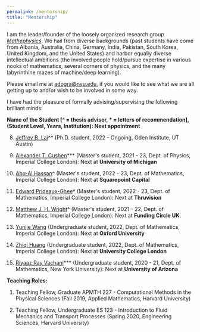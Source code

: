 ```yaml
---
permalink: /mentorship/
title: "Mentorship"
---
```


I am the leader/founder of the loosely organized research group [_Mathephysics_](https://github.com/MathePhysics). We hail from diverse backgrounds (past students have come from Albania, Australia, China, Germany, India, Pakistan, South Korea, United Kingdom, and the United States) and harbor equally diverse intellectual ambitions (the involved people hold/pursue expertise in various nooks of mathematics, several corners of physics, and the many labyrinthine mazes of machine/deep learning).

Please email me at [adogra@nyu.edu](mailto:adogra@nyu.edu), if you would like to see what we are all getting up to and/or wish to be involved in some way.

I have had the pleasure of formally advising/supervising the following brilliant minds:

**Name of the Student [^ = thesis advisor, * = letters of recommendation], (Student Level, Years, Institution): Next appointment**

8. [Jeffrey B. Lai](https://jbial.github.io/)**^*** (Ph.D. student, 2022 - Ongoing, Oden Institute, UT Austin)

7. [Alexander T. Cushen](https://www.imperial.ac.uk/people/alex.cushen21)\*** (Master's student, 2021 - 23, Dept. of Physics, Imperial College London): Next at **University of Michigan**

6. [Abu-Al Hassan](https://www.linkedin.com/in/abu-al-hassan-47bb37194/)**^** (Master's student, 2022 - 23, Dept. of Mathematics, Imperial College London): Next at **Squarepoint Capital**

5. [Edward Prideaux-Ghee](https://www.linkedin.com/in/edward-prideaux-ghee-9b1734209/)**^** (Master's student, 2022 - 23, Dept. of Mathematics, Imperial College London): Next at **Thruvision**

4. [Matthew J. H. Wright](http://www.linkedin.com/in/matthew-wright-802636193)**^** (Master's student, 2021 - 22, Dept. of Mathematics, Imperial College London): Next at **Funding Circle UK**.

3. [Yunjie Wang](https://www.linkedin.com/in/tim-wang-266a46204/) (Undergraduate student, 2022, Dept. of Mathematics, Imperial College London): Next at **Oxford University**

2. [Zhiqi Huang](https://www.linkedin.com/in/zhiqi-huang-370604227/) (Undergraduate student, 2022, Dept. of Mathematics, Imperial College London): Next at **University College London**

1. [Riyaaz Ray Vachani](https://appliedmath.arizona.edu/person/riyaaz-ray-vachani)\*** (Undergraduate student, 2020 - 21, Dept. of Mathematics, New York University): Next at **University of Arizona**

**Teaching Roles:**

1. Teaching Fellow, Graduate APMTH 227 - Computational Methods in the Physical Sciences (Fall 2019, Applied Mathematics, Harvard University)

2. Teaching Fellow, Undergraduate ES 123 - Introduction to Fluid Mechanics and Transport Processes (Spring 2020, Engineering Sciences, Harvard University)